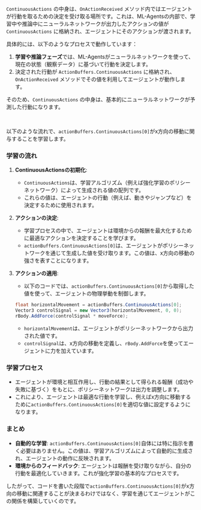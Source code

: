 `ContinuousActions` の中身は、`OnActionReceived` メソッド内ではエージェントが行動を取るための決定を受け取る場所です。これは、ML-Agentsの内部で、学習中や推論中にニューラルネットワークが出力したアクションの値が `ContinuousActions` に格納され、エージェントにそのアクションが渡されます。

具体的には、以下のようなプロセスで動作しています：

1. **学習や推論フェーズ**では、ML-Agentsがニューラルネットワークを使って、現在の状態（観察データ）に基づいて行動を決定します。
2. 決定された行動が `ActionBuffers.ContinuousActions` に格納され、`OnActionReceived` メソッドでその値を利用してエージェントが動作します。

そのため、`ContinuousActions` の中身は、基本的にニューラルネットワークが予測した行動になります。

<br>

以下のような流れで、`actionBuffers.ContinuousActions[0]`がx方向の移動に関与することを学習します。

### 学習の流れ

1. **ContinuousActionsの初期化**:
   - `ContinuousActions`は、学習アルゴリズム（例えば強化学習のポリシーネットワーク）によって生成される値の配列です。
   - これらの値は、エージェントの行動（例えば、動きやジャンプなど）を決定するために使用されます。

2. **アクションの決定**:
   - 学習プロセスの中で、エージェントは環境からの報酬を最大化するために最適なアクションを決定することを学びます。
   - `actionBuffers.ContinuousActions[0]`は、エージェントがポリシーネットワークを通じて生成した値を受け取ります。この値は、x方向の移動の強さを表すことになります。

3. **アクションの適用**:
   - 以下のコードでは、`actionBuffers.ContinuousActions[0]`から取得した値を使って、エージェントの物理挙動を制御します。
   
   ```csharp
   float horizontalMovement = actionBuffers.ContinuousActions[0];
   Vector3 controlSignal = new Vector3(horizontalMovement, 0, 0);
   rBody.AddForce(controlSignal * moveForce);
   ```

   - `horizontalMovement`は、エージェントがポリシーネットワークから出力された値です。
   - `controlSignal`は、x方向の移動を定義し、`rBody.AddForce`を使ってエージェントに力を加えています。

### 学習プロセス
- エージェントが環境と相互作用し、行動の結果として得られる報酬（成功や失敗に基づく）をもとに、ポリシーネットワークは出力を調整します。
- これにより、エージェントは最適な行動を学習し、例えばx方向に移動するために`actionBuffers.ContinuousActions[0]`を適切な値に設定するようになります。

### まとめ
- **自動的な学習**: `actionBuffers.ContinuousActions[0]`自体には特に指示を書く必要はありません。この値は、学習アルゴリズムによって自動的に生成され、エージェントの動作に反映されます。
- **環境からのフィードバック**: エージェントは報酬を受け取りながら、自分の行動を最適化していきます。これが強化学習の基本的なプロセスです。 

したがって、コードを書いた段階で`actionBuffers.ContinuousActions[0]`がx方向の移動に関連することが決まるわけではなく、学習を通じてエージェントがこの関係を構築していくのです。